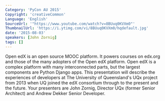 ```yaml
---
Category: 'PyCon AU 2015'
Copyright: 'creativeCommon'
Language: 'English'
SourceUrl: '"https://www.youtube.com/watch?v=8BUuq0KVXm0"'
ThumbnailUrl: 'https://i.ytimg.com/vi/8BUuq0KVXm0/hqdefault.jpg'
date: '2015-08-03'
speakers: [John Zornig]
tags: []
---
```

Open edX is an open source MOOC platform. It powers courses on edx.org and those of the many adopters of the Open edX platform. Open edX is a complex platform with many interconnected parts, but the largest components are Python Django apps. 
This presentation will describe the experiences of developers at The University of Queensland's UQx project from 2013 when UQ joined the edX consortium through to the present and the future. Your presenters are John Zornig, Director UQx (former Senior Architect) and Andrew Dekker Senior Developer.
